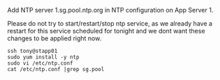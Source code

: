 Add NTP server 1.sg.pool.ntp.org in NTP configuration on App Server 1.

Please do not try to start/restart/stop ntp service, as we already have a restart for this service scheduled for tonight and we dont want these changes to be applied right now.

```
ssh tony@stapp01
sudo yum install -y ntp
sudo vi /etc/ntp.conf
cat /etc/ntp.conf |grep sg.pool
```

